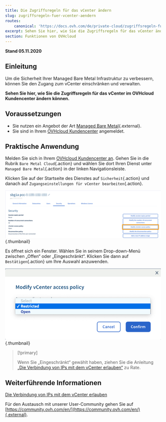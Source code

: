 ```yaml
---
title: Die Zugriffsregeln für das vCenter ändern
slug: zugriffsregeln-fuer-vcenter-aendern
routes:
    canonical: 'https://docs.ovh.com/de/private-cloud/zugriffsregeln-fuer-vcenter-aendern/'
excerpt: Sehen Sie hier, wie Sie die Zugriffsregeln für das vCenter ändern können
section: Funktionen von OVHcloud
---
```


**Stand 05.11.2020**

## Einleitung

Um die Sicherheit Ihrer Managed Bare Metal Infrastruktur zu verbessern, können Sie den Zugang zum vCenter einschränken und verwalten.

**Sehen Sie hier, wie Sie die Zugriffsregeln für das vCenter im OVHcloud Kundencenter ändern können.**

## Voraussetzungen

- Sie nutzen ein Angebot der Art [Managed Bare Metal](https://www.ovhcloud.com/de/managed-bare-metal/){.external}.
- Sie sind in Ihrem [OVHcloud Kundencenter](https://www.ovh.com/auth/?action=gotomanager) angemeldet.

## Praktische Anwendung

Melden Sie sich in Ihrem  [OVHcloud  Kundencenter an](https://www.ovh.com/auth/?action=gotomanager). Gehen Sie in die Rubrik `Bare Metal Cloud`{.action} und wählen Sie dort Ihren Dienst unter `Managed Bare Metal`{.action} in der linken Navigationsleiste.

Klicken Sie auf der Startseite des Dienstes auf `Sicherheit`{.action} und danach auf `Zugangseinstellungen für vCenter bearbeiten`{.action}.

![Zugangseinstellungen bearbeiten](images/modifypolicy-01.png){.thumbnail}

Es öffnet sich ein Fenster. Wählen Sie in seinem Drop-down-Menü zwischen „Offen“ oder „Eingeschränkt“. Klicken Sie dann auf `Bestätigen`{.action} um Ihre Auswahl anzuwenden.

![Zugangseinstellungen bearbeiten](images/modifypolicy-02.png){.thumbnail}

> [!primary]
>
> Wenn Sie „Eingeschränkt“ gewählt haben, ziehen Sie die Anleitung [„Die Verbindung von IPs mit dem vCenter erlauben“](../verbindung-von-ip-zum-vcenter-erlauben/) zu Rate.
> 

## Weiterführende Informationen

[Die Verbindung von IPs mit dem vCenter erlauben](../verbindung-von-ip-zum-vcenter-erlauben/)

Für den Austausch mit unserer User-Community gehen Sie auf [https://community.ovh.com/en/](https://community.ovh.com/en/){.external}.

